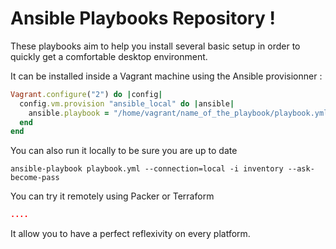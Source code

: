 Ansible Playbooks Repository !
==========================

These playbooks aim to help you install several basic setup in order to quickly get a comfortable desktop environment.

It can be installed inside a Vagrant machine using the Ansible provisionner :

```ruby
Vagrant.configure("2") do |config|
  config.vm.provision "ansible_local" do |ansible|
    ansible.playbook = "/home/vagrant/name_of_the_playbook/playbook.yml"
  end
end
```

You can also run it locally to be sure you are up to date
```shell
ansible-playbook playbook.yml --connection=local -i inventory --ask-become-pass
```

You can try it remotely using Packer or Terraform

```json
....
```

It allow you to have a perfect reflexivity on every platform.


